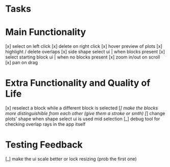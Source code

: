 # Tasks

# Main Functionality
[x] select on left click
[x] delete on right click
[x] hover preview of plots
[x] highlight / delete overlaps
[x] side shape select ui        | when blocks present
[x] select starting block ui    | when no blocks present
[x] zoom in/out on scroll
[x] pan on drag

# Extra Functionality and Quality of Life
[x] reselect a block while a different block is selected
[_] make the blocks more distinguishible from each other (give them a stroke or smth)
[_] change plots' shape when shape select ui is used mid selection
[_] debug tool for checking overlap rays in the app itself

# Testing Feedback
[_] make the ui scale better or lock resizing (prob the first one)
